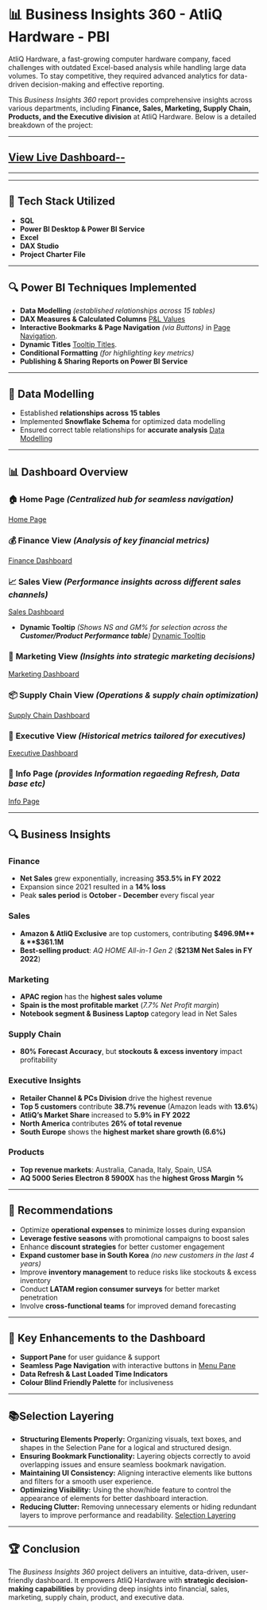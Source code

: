 # 📊 Business Insights 360 - AtliQ Hardware - PBI

AtliQ Hardware, a fast-growing computer hardware company, faced challenges with outdated Excel-based analysis while handling large data volumes. To stay competitive, they required advanced analytics for data-driven decision-making and effective reporting.

This *Business Insights 360* report provides comprehensive insights across various departments, including **Finance, Sales, Marketing, Supply Chain, Products, and the Executive division** at AtliQ Hardware. Below is a detailed breakdown of the project:

---

## [View Live Dashboard--](https://app.powerbi.com/view?r=eyJrIjoiZTZjM2IyYWYtYjhmNC00ODk4LWFiMDItNjI4MmNmMWIxYzE0IiwidCI6ImM2ZTU0OWIzLTVmNDUtNDAzMi1hYWU5LWQ0MjQ0ZGM1YjJjNCJ9&pageName=e1abfce89bcd3a26b42c)

---
---

## 🚀 Tech Stack Utilized
- **SQL**
- **Power BI Desktop & Power BI Service**
- **Excel**
- **DAX Studio**
- **Project Charter File**

---

## 🔍 Power BI Techniques Implemented
- **Data Modelling** *(established relationships across 15 tables)*
- **DAX Measures & Calculated Columns** [P&L Values](https://github.com/AK-analyst/Business-Insights-360/blob/main/DAX1.png)
- **Interactive Bookmarks & Page Navigation** *(via Buttons)* in [Page Navigation](https://github.com/AK-analyst/Business-Insights-360/blob/main/Menu%20Pane.png).
- **Dynamic Titles** [Tooltip Titles](https://github.com/AK-analyst/Business-Insights-360/blob/main/Dax2.png).
- **Conditional Formatting** *(for highlighting key metrics)*
- **Publishing & Sharing Reports on Power BI Service**

---

## 📌 Data Modelling
- Established **relationships across 15 tables**
- Implemented **Snowflake Schema** for optimized data modelling
- Ensured correct table relationships for **accurate analysis** [Data Modelling](https://github.com/AK-analyst/Business-Insights-360/blob/main/Data%20Model.png)

---

## 📊 Dashboard Overview
### 🏠 **Home Page** *(Centralized hub for seamless navigation)*
[Home Page](https://github.com/AK-analyst/Business-Insights-360/blob/main/Home%20Page.png)

### 💰 **Finance View** *(Analysis of key financial metrics)*
[Finance Dashboard](https://github.com/AK-analyst/Business-Insights-360/blob/main/Finance%20View.png)

### 📈 **Sales View** *(Performance insights across different sales channels)*
[Sales Dashboard](https://github.com/AK-analyst/Business-Insights-360/blob/main/Sales%20View.png)

- **Dynamic Tooltip** *(Shows NS and GM% for selection across the **Customer/Product Performance table**)*
[Dynamic Tooltip](https://github.com/AK-analyst/Business-Insights-360/blob/main/Page%20as%20Tooltip.png)

### 📢 **Marketing View** *(Insights into strategic marketing decisions)*
[Marketing Dashboard](https://github.com/AK-analyst/Business-Insights-360/blob/main/Marketing%20View.png)

### 📦 **Supply Chain View** *(Operations & supply chain optimization)*
[Supply Chain Dashboard](https://github.com/AK-analyst/Business-Insights-360/blob/main/Supply%20Chain%20View.png)

### 🎯 **Executive View** *(Historical metrics tailored for executives)*
[Executive Dashboard](https://github.com/AK-analyst/Business-Insights-360/blob/main/Executive%20View.png)

### 🎯 **Info Page** *(provides Information regaeding Refresh, Data base etc)* 
[Info Page](https://github.com/AK-analyst/Business-Insights-360/blob/main/Executive%20View.png)

---

## 🔍 Business Insights
### **Finance**
- **Net Sales** grew exponentially, increasing **353.5% in FY 2022**
- Expansion since 2021 resulted in a **14% loss**
- Peak **sales period** is **October - December** every fiscal year

### **Sales**
- **Amazon & AtliQ Exclusive** are top customers, contributing **$496.9M** & **$361.1M**
- **Best-selling product**: *AQ HOME All-in-1 Gen 2* (**$213M Net Sales in FY 2022**)

### **Marketing**
- **APAC region** has the **highest sales volume**
- **Spain is the most profitable market** (*7.7% Net Profit margin*)
- **Notebook segment & Business Laptop** category lead in Net Sales

### **Supply Chain**
- **80% Forecast Accuracy**, but **stockouts & excess inventory** impact profitability

### **Executive Insights**
- **Retailer Channel & PCs Division** drive the highest revenue
- **Top 5 customers** contribute **38.7% revenue** (Amazon leads with **13.6%**)
- **AtliQ’s Market Share** increased to **5.9% in FY 2022**
- **North America** contributes **26% of total revenue**
- **South Europe** shows the **highest market share growth (6.6%)**

### **Products**
- **Top revenue markets**: Australia, Canada, Italy, Spain, USA
- **AQ 5000 Series Electron 8 5900X** has the **highest Gross Margin %**

---

## 📌 Recommendations
* Optimize **operational expenses** to minimize losses during expansion
* **Leverage festive seasons** with promotional campaigns to boost sales
* Enhance **discount strategies** for better customer engagement
* **Expand customer base in South Korea** *(no new customers in the last 4 years)*
* Improve **inventory management** to reduce risks like stockouts & excess inventory
* Conduct **LATAM region consumer surveys** for better market penetration
* Involve **cross-functional teams** for improved demand forecasting

---

## 🎯 Key Enhancements to the Dashboard
- **Support Pane** for user guidance & support
- **Seamless Page Navigation** with interactive buttons in [Menu Pane](https://github.com/AK-analyst/Business-Insights-360/blob/main/Menu%20Pane.png)
- **Data Refresh & Last Loaded Time Indicators**
- **Colour Blind Friendly Palette** for inclusiveness

---

## 📚Selection Layering
- **Structuring Elements Properly:** Organizing visuals, text boxes, and shapes in the Selection Pane for a logical and structured design.
- **Ensuring Bookmark Functionality:** Layering objects correctly to avoid overlapping issues and ensure seamless bookmark navigation.
- **Maintaining UI Consistency:** Aligning interactive elements like buttons and filters for a smooth user experience.
- **Optimizing Visibility:** Using the show/hide feature to control the appearance of elements for better dashboard interaction.
- **Reducing Clutter:** Removing unnecessary elements or hiding redundant layers to improve performance and readability.
[Selection Layering](https://github.com/AK-analyst/Business-Insights-360/blob/main/Selections%20Layering.png)

---

## 🏆 Conclusion
The *Business Insights 360* project delivers an intuitive, data-driven, user-friendly dashboard. It empowers AtliQ Hardware with **strategic decision-making capabilities** by providing deep insights into financial, sales, marketing, supply chain, product, and executive data.

